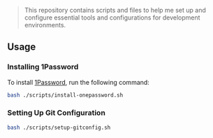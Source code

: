 
> This repository contains scripts and files to help me set up and configure essential tools and configurations for development environments.

## Usage

### Installing 1Password

To install [1Password](https://1password.com), run the following command:

```bash
bash ./scripts/install-onepassword.sh
```

### Setting Up Git Configuration


```bash
bash ./scripts/setup-gitconfig.sh
```